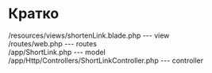 <h1> Кратко </h1>

/resources/views/shortenLink.blade.php   --- view </br>
/routes/web.php --- routes</br>
/app/ShortLink.php --- model</br>
/app/Http/Controllers/ShortLinkController.php --- controller
